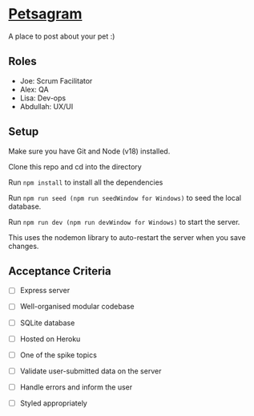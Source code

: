 # [Petsagram](https://petstagram-fac.herokuapp.com/)

A place to post about your pet :)

## Roles

- Joe: Scrum Facilitator
- Alex: QA
- Lisa: Dev-ops
- Abdullah: UX/UI

## Setup

Make sure you have Git and Node (v18) installed.

Clone this repo and cd into the directory

Run ```npm install``` to install all the dependencies

Run ```npm run seed (npm run seedWindow for Windows)``` to seed the local database. 

Run ```npm run dev (npm run devWindow for Windows)``` to start the server.

This uses the nodemon library to auto-restart the server when you save changes.

## Acceptance Criteria
- [ ] Express server
- [ ] Well-organised modular codebase
- [ ] SQLite database
- [ ] Hosted on Heroku
- [ ] One of the spike topics
- [ ] Validate user-submitted data on the server
- [ ] Handle errors and inform the user
- [ ] Styled appropriately

